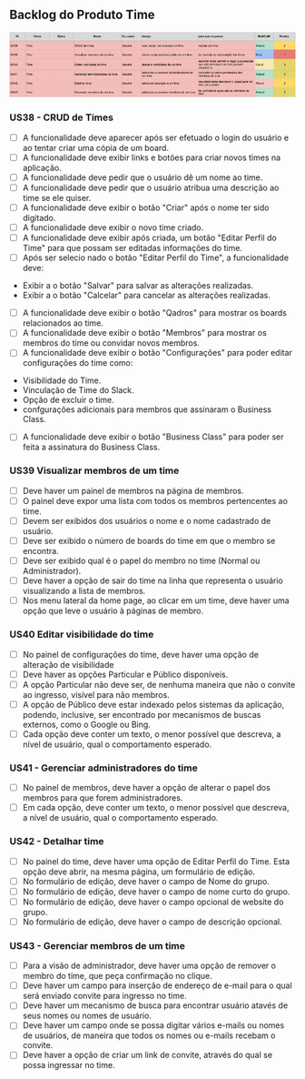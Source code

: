 ## Backlog do Produto Time

![tabela backlog](imagens/backlog/time.jpg)

### US38 - CRUD de Times

- [ ] A funcionalidade deve aparecer após ser efetuado o login do usuário e ao tentar criar uma cópia de um board.
- [ ] A funcionalidade deve exibir links e botões para criar novos times na aplicação.
- [ ] A funcionalidade deve pedir que o usuário dê um nome ao time.
- [ ] A funcionalidade deve pedir que o usuário atribua uma descrição ao time se ele quiser.
- [ ] A funcionalidade deve exibir o botão "Criar" após o nome ter sido digitado.
- [ ] A funcionalidade deve exibir o novo time criado.
- [ ] A funcionalidade deve exibir após criada, um botão "Editar Perfil do Time" para que possam ser editadas informações do time.
- [ ] Após ser selecio nado o botão "Editar Perfil do Time", a funcionalidade deve:
- Exibir a o botão "Salvar" para salvar as alterações realizadas.
- Exibir a o botão "Calcelar" para cancelar as alterações realizadas.
- [ ] A funcionalidade deve exibir o botão "Qadros" para mostrar os boards relacionados ao time.
- [ ] A funcionalidade deve exibir o botão "Membros" para mostrar os membros do time ou convidar novos membros.
- [ ] A funcionalidade deve exibir o botão "Configurações" para poder editar configurações do time como:
- Visibilidade do Time.
- Vinculação de Time do Slack.
- Opção de excluir o time.
- confgurações adicionais para membros que assinaram o Business Class.
- [ ] A funcionalidade deve exibir o botão "Business Class" para poder ser feita a assinatura do Business Class.

### US39 Visualizar membros de um time
- [ ] Deve haver um painel de membros na página de membros.
- [ ] O painel deve expor uma lista com todos os membros pertencentes ao time.
- [ ] Devem ser exibidos dos usuários o nome e o nome cadastrado de usuário.
- [ ] Deve ser exibido o número de boards do time em que o membro se encontra.
- [ ] Deve ser exibido qual é o papel do membro no time (Normal ou Administrador).
- [ ] Deve haver a opção de sair do time na linha que representa o usuário visualizando a lista de membros.
- [ ] Nos menu lateral da home page, ao clicar em um time, deve haver uma opção que leve o usuário à páginas de membro.

### US40 Editar visibilidade do time

- [ ] No painel de configurações do time, deve haver uma opção de alteração de visibilidade
- [ ] Deve haver as opções Particular e Público disponíveis.
- [ ] A opção Particular não deve ser, de nenhuma maneira que não o convite ao ingresso, visível para não membros.
- [ ] A opção de Público deve estar indexado pelos sistemas da aplicação, podendo, inclusive, ser encontrado por mecanismos de buscas externos, como o Google ou Bing.
- [ ] Cada opção deve conter um texto, o menor possível que descreva, a nível de usuário, qual o comportamento esperado.

### US41 - Gerenciar administradores do time

- [ ] No painel de membros, deve haver a opção de alterar o papel dos membros para que forem administradores.
- [ ] Em cada opção, deve conter um texto, o menor possível que descreva, a nível de usuário, qual o comportamento esperado.

### US42 - Detalhar time

- [ ] No painel do time, deve haver uma opção de Editar Perfil do Time. Esta opção deve abrir, na mesma página, um formulário de edição.
- [ ] No formulário de edição, deve haver o campo de Nome do grupo.
- [ ] No formulário de edição, deve haver o campo de nome curto do grupo.
- [ ] No formulário de edição, deve haver o campo opcional de website do grupo.
- [ ] No formulário de edição, deve haver o campo de descrição opcional.

### US43 - Gerenciar membros de um time

- [ ] Para a visão de administrador, deve haver uma opção de remover o membro do time, que peça confirmação no clique.
- [ ] Deve haver um campo para inserção de endereço de e-mail para o qual será enviado convite para ingresso no time.
- [ ] Deve haver um mecanismo de busca para encontrar usuário atavés de seus nomes ou nomes de usuário.
- [ ] Deve haver um campo onde se possa digitar vários e-mails ou nomes de usuários, de maneira que todos os nomes ou e-mails recebam o convite.
- [ ] Deve haver a opção de criar um link de convite, através do qual se possa ingressar no time.